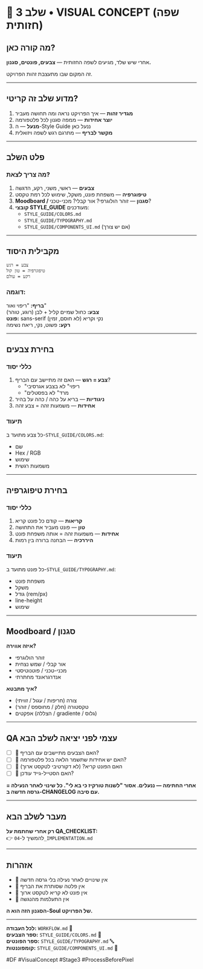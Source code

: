 # 🎨 שלב 3 • VISUAL CONCEPT (שפה חזותית)

## מה קורה כאן?

אחרי שיש שלד, מגיעים לשפה החזותית — **צבעים, פונטים, סגנון.**

זה המקום שבו מתעצבת זהות הפרויקט.

---

## מדוע שלב זה קריטי?

1. **מגדיר זהות** — איך הפרויקט נראה ומה תחושה מעביר
2. **יוצר אחידות** — ממפה סגנון לכל פלטפורמה
3. **מנעל** — ה-Style Guide ננעל כאן
4. **מקשר לבריף** — מתרגם רגש לשפה ויזואלית

---

## פלט השלב

### מה צריך לצאת?

1. **צבעים** — ראשי, משני, רקע, הדגשה
2. **טיפוגרפיה** — משפחת פונט, משקל, שימוש לכל רמת טקסט
3. **Moodboard / סגנון** — זוהר הולוגרפי? אור קבלי? מכני-טכני?
4. **קובצי STYLE_GUIDE** מעודכנים:
   - `STYLE_GUIDE/COLORS.md`
   - `STYLE_GUIDE/TYPOGRAPHY.md`
   - `STYLE_GUIDE/COMPONENTS_UI.md` (אם יש צורך)

---

## מקבילית היסוד

```
צבע = רגש
טיפוגרפיה = טון קול
רקע = עולם
```

### דוגמה:

**בריף:** "ריפוי ואור"  
**צבע:** כחול שמיים קליל + לבן (רוגע, טוהר)  
**פונט:** sans-serif נקי וקריא (לא חוסם, זמין)  
**רקע:** פשוט, נקי, ריאח נשימה

---

## בחירת צבעים

### כללי יסוד

1. **צבע = רגש** — האם זה מתיישב עם הבריף?
   - "ריפוי" לא בצבע אגרסיבי
   - "מרד" לא בפסטלים
2. **ניגודיות** — בריא על כהה / כהה על בהיר
3. **אחידות** — משמעות זהה = צבע זהה

### תיעוד

כל צבע מתועד ב-`STYLE_GUIDE/COLORS.md`:
- שם
- Hex / RGB
- שימוש
- משמעות רגשית

---

## בחירת טיפוגרפיה

### כללי יסוד

1. **קריאות** — קודם כל פונט קריא
2. **טון** — פונט מעביר את התחושה
3. **אחידות** — משמעות זהה = אותה משפחת פונט
4. **היררכיה** — הבחנה ברורה בין רמות

### תיעוד

כל פונט מתועד ב-`STYLE_GUIDE/TYPOGRAPHY.md`:
- משפחת פונט
- משקל
- גודל (rem/px)
- line-height
- שימוש

---

## Moodboard / סגנון

**איזה אווירה?**
- זוהר הולוגרפי
- אור קבלי / שמש נצחית
- מכני-טכני / פוטנוטיסטי
- אנדרגראונד מחתרתי

**איך מתבטא?**
- צורה (חריפות / עגול / זוויתי)
- טקסטורה (חלק / מחוספס / זוהר)
- אפקטים (הצללה / gradiente / גלוס)

---

## QA עצמי לפני יציאה לשלב הבא

- [ ] 🧪 האם הצבעים מתיישבים עם הבריף?
- [ ] 🧪 האם יש אחידות שתשמר הלאה בכל פלטפורמה?
- [ ] 🧪 האם הפונט קריא? (לא דקורטיבי לטקסט ארוך)
- [ ] 🧪 האם הסטייל-גייד עודכן?

**אחרי החתימה — ננעלים. אסור "לשנות טורקיז כי בא לי". כל שינוי לאחר הנעילה = גרסה חדשה ב-CHANGELOG עם סיבה.**

---

## מעבר לשלב הבא

**רק אחרי שחתמת על QA_CHECKLIST:**  
👉 להמשיך ל-`04_IMPLEMENTATION.md`

---

## אזהרות

- 🚫 אין שינויים לאחר נעילה בלי גרסה חדשה
- 🚫 אין פלטה שסותרת את הבריף
- 🚫 אין פונט לא קריא לטקסט ארוך
- 🚫 אין התעלמות מהנגשה

**הסגנון הזה הוא ה-Soul של הפרויקט.**

---

**לכל העבודה:** `WORKFLOW.md` 🔄  
**ספר הצבעים:** `STYLE_GUIDE/COLORS.md` 🎨  
**ספר הפונטים:** `STYLE_GUIDE/TYPOGRAPHY.md` 🔤  
**קומפוננטות:** `STYLE_GUIDE/COMPONENTS_UI.md` 🧩

#DF #VisualConcept #Stage3 #ProcessBeforePixel

